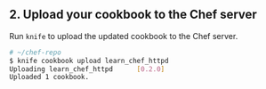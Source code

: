 ## 2. Upload your cookbook to the Chef server

Run `knife` to upload the updated cookbook to the Chef server.

```bash
# ~/chef-repo
$ knife cookbook upload learn_chef_httpd
Uploading learn_chef_httpd      [0.2.0]
Uploaded 1 cookbook.
```
